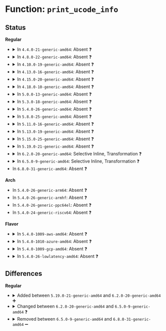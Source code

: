 # Function: <code>print_ucode_info</code>

## Status
<b>Regular</b>
<ul>
<li>
<details>
<summary>In <code>4.4.0-21-generic-amd64</code>: Absent ❓</summary>

```json
{
  "name": "print_ucode_info",
  "collision_type": "Unique Static",
  "inline_type": "Selective",
  "funcs": [
    {
      "addr": 18446744071579161760,
      "name": "print_ucode_info",
      "external": false,
      "loc": "arch/x86/kernel/cpu/microcode/intel.c:572",
      "file": "arch/x86/kernel/cpu/microcode/intel.c",
      "inline": "not declared, inlined",
      "caller_inline": [],
      "caller_func": []
    }
  ],
  "symbols": [
    {
      "addr": 18446744071579161760,
      "name": "print_ucode_info.isra.0",
      "section": ".text",
      "bind": "STB_LOCAL",
      "size": 54
    }
  ]
}
```
</details>
</li>
<li>
<details>
<summary>In <code>4.8.0-22-generic-amd64</code>: Absent ❓</summary>

```json
{
  "name": "print_ucode_info",
  "collision_type": "Unique Static",
  "inline_type": "Selective",
  "funcs": [
    {
      "addr": 18446744071579164024,
      "name": "print_ucode_info",
      "external": false,
      "loc": "arch/x86/kernel/cpu/microcode/intel.c:544",
      "file": "arch/x86/kernel/cpu/microcode/intel.c",
      "inline": "not declared, inlined",
      "caller_inline": [
        "arch/x86/kernel/cpu/microcode/intel.c:apply_microcode_early",
        "arch/x86/kernel/cpu/microcode/intel.c:apply_microcode_early"
      ],
      "caller_func": [
        "arch/x86/kernel/cpu/microcode/intel.c:apply_microcode_early",
        "arch/x86/kernel/cpu/microcode/intel.c:apply_microcode_early"
      ]
    }
  ],
  "symbols": [
    {
      "addr": 18446744071579161904,
      "name": "print_ucode_info.isra.1.part.2",
      "section": ".text",
      "bind": "STB_LOCAL",
      "size": 51
    }
  ]
}
```
</details>
</li>
<li>
<details>
<summary>In <code>4.10.0-19-generic-amd64</code>: Absent ❓</summary>

```json
{
  "name": "print_ucode_info",
  "collision_type": "Unique Static",
  "inline_type": "Selective",
  "funcs": [
    {
      "addr": 18446744071579174651,
      "name": "print_ucode_info",
      "external": false,
      "loc": "arch/x86/kernel/cpu/microcode/intel.c:504",
      "file": "arch/x86/kernel/cpu/microcode/intel.c",
      "inline": "not declared, inlined",
      "caller_inline": [
        "arch/x86/kernel/cpu/microcode/intel.c:apply_microcode_early",
        "arch/x86/kernel/cpu/microcode/intel.c:apply_microcode_early"
      ],
      "caller_func": [
        "arch/x86/kernel/cpu/microcode/intel.c:apply_microcode_early",
        "arch/x86/kernel/cpu/microcode/intel.c:apply_microcode_early"
      ]
    }
  ],
  "symbols": [
    {
      "addr": 18446744071579171360,
      "name": "print_ucode_info.isra.3.part.4",
      "section": ".text",
      "bind": "STB_LOCAL",
      "size": 51
    }
  ]
}
```
</details>
</li>
<li>
<details>
<summary>In <code>4.13.0-16-generic-amd64</code>: Absent ❓</summary>

```json
{
  "name": "print_ucode_info",
  "collision_type": "Unique Static",
  "inline_type": "Selective",
  "funcs": [
    {
      "addr": 18446744071579174199,
      "name": "print_ucode_info",
      "external": false,
      "loc": "arch/x86/kernel/cpu/microcode/intel.c:516",
      "file": "arch/x86/kernel/cpu/microcode/intel.c",
      "inline": "not declared, inlined",
      "caller_inline": [
        "arch/x86/kernel/cpu/microcode/intel.c:apply_microcode_early",
        "arch/x86/kernel/cpu/microcode/intel.c:apply_microcode_early"
      ],
      "caller_func": [
        "arch/x86/kernel/cpu/microcode/intel.c:apply_microcode_early",
        "arch/x86/kernel/cpu/microcode/intel.c:apply_microcode_early"
      ]
    }
  ],
  "symbols": [
    {
      "addr": 18446744071579171168,
      "name": "print_ucode_info.isra.2.part.3",
      "section": ".text",
      "bind": "STB_LOCAL",
      "size": 51
    }
  ]
}
```
</details>
</li>
<li>
<details>
<summary>In <code>4.15.0-20-generic-amd64</code>: Absent ❓</summary>

```json
{
  "name": "print_ucode_info",
  "collision_type": "Unique Static",
  "inline_type": "Selective",
  "funcs": [
    {
      "addr": 18446744071579189570,
      "name": "print_ucode_info",
      "external": false,
      "loc": "arch/x86/kernel/cpu/microcode/intel.c:521",
      "file": "arch/x86/kernel/cpu/microcode/intel.c",
      "inline": "not declared, inlined",
      "caller_inline": [
        "arch/x86/kernel/cpu/microcode/intel.c:apply_microcode_early",
        "arch/x86/kernel/cpu/microcode/intel.c:apply_microcode_early"
      ],
      "caller_func": [
        "arch/x86/kernel/cpu/microcode/intel.c:apply_microcode_early",
        "arch/x86/kernel/cpu/microcode/intel.c:apply_microcode_early"
      ]
    }
  ],
  "symbols": [
    {
      "addr": 18446744071579185984,
      "name": "print_ucode_info.isra.4.part.5",
      "section": ".text",
      "bind": "STB_LOCAL",
      "size": 51
    }
  ]
}
```
</details>
</li>
<li>
<details>
<summary>In <code>4.18.0-10-generic-amd64</code>: Absent ❓</summary>

```json
{
  "name": "print_ucode_info",
  "collision_type": "Unique Static",
  "inline_type": "Selective",
  "funcs": [
    {
      "addr": 18446744071579200819,
      "name": "print_ucode_info",
      "external": false,
      "loc": "arch/x86/kernel/cpu/microcode/intel.c:522",
      "file": "arch/x86/kernel/cpu/microcode/intel.c",
      "inline": "not declared, inlined",
      "caller_inline": [
        "arch/x86/kernel/cpu/microcode/intel.c:apply_microcode_early",
        "arch/x86/kernel/cpu/microcode/intel.c:apply_microcode_early"
      ],
      "caller_func": [
        "arch/x86/kernel/cpu/microcode/intel.c:apply_microcode_early",
        "arch/x86/kernel/cpu/microcode/intel.c:apply_microcode_early"
      ]
    }
  ],
  "symbols": [
    {
      "addr": 18446744071579201303,
      "name": "print_ucode_info.isra.5.part.6",
      "section": ".text",
      "bind": "STB_LOCAL",
      "size": 51
    }
  ]
}
```
</details>
</li>
<li>
<details>
<summary>In <code>5.0.0-13-generic-amd64</code>: Absent ❓</summary>

```json
{
  "name": "print_ucode_info",
  "collision_type": "Unique Static",
  "inline_type": "Selective",
  "funcs": [
    {
      "addr": 18446744071579190211,
      "name": "print_ucode_info",
      "external": false,
      "loc": "arch/x86/kernel/cpu/microcode/intel.c:522",
      "file": "arch/x86/kernel/cpu/microcode/intel.c",
      "inline": "not declared, inlined",
      "caller_inline": [
        "arch/x86/kernel/cpu/microcode/intel.c:apply_microcode_early",
        "arch/x86/kernel/cpu/microcode/intel.c:apply_microcode_early"
      ],
      "caller_func": [
        "arch/x86/kernel/cpu/microcode/intel.c:apply_microcode_early",
        "arch/x86/kernel/cpu/microcode/intel.c:apply_microcode_early"
      ]
    }
  ],
  "symbols": [
    {
      "addr": 18446744071579190695,
      "name": "print_ucode_info.isra.5.part.6",
      "section": ".text",
      "bind": "STB_LOCAL",
      "size": 51
    }
  ]
}
```
</details>
</li>
<li>
<details>
<summary>In <code>5.3.0-18-generic-amd64</code>: Absent ❓</summary>

```json
{
  "name": "print_ucode_info",
  "collision_type": "Unique Static",
  "inline_type": "Selective",
  "funcs": [
    {
      "addr": 18446744071579203043,
      "name": "print_ucode_info",
      "external": false,
      "loc": "arch/x86/kernel/cpu/microcode/intel.c:519",
      "file": "arch/x86/kernel/cpu/microcode/intel.c",
      "inline": "not declared, inlined",
      "caller_inline": [
        "arch/x86/kernel/cpu/microcode/intel.c:apply_microcode_early",
        "arch/x86/kernel/cpu/microcode/intel.c:apply_microcode_early"
      ],
      "caller_func": [
        "arch/x86/kernel/cpu/microcode/intel.c:apply_microcode_early",
        "arch/x86/kernel/cpu/microcode/intel.c:apply_microcode_early"
      ]
    }
  ],
  "symbols": [
    {
      "addr": 18446744071579203528,
      "name": "print_ucode_info.isra.0.part.0",
      "section": ".text",
      "bind": "STB_LOCAL",
      "size": 51
    }
  ]
}
```
</details>
</li>
<li>
<details>
<summary>In <code>5.4.0-26-generic-amd64</code>: Absent ❓</summary>

```json
{
  "name": "print_ucode_info",
  "collision_type": "Unique Static",
  "inline_type": "Selective",
  "funcs": [
    {
      "addr": 18446744071579205315,
      "name": "print_ucode_info",
      "external": false,
      "loc": "arch/x86/kernel/cpu/microcode/intel.c:519",
      "file": "arch/x86/kernel/cpu/microcode/intel.c",
      "inline": "not declared, inlined",
      "caller_inline": [
        "arch/x86/kernel/cpu/microcode/intel.c:apply_microcode_early",
        "arch/x86/kernel/cpu/microcode/intel.c:apply_microcode_early"
      ],
      "caller_func": [
        "arch/x86/kernel/cpu/microcode/intel.c:apply_microcode_early",
        "arch/x86/kernel/cpu/microcode/intel.c:apply_microcode_early"
      ]
    }
  ],
  "symbols": [
    {
      "addr": 18446744071579205800,
      "name": "print_ucode_info.isra.0.part.0",
      "section": ".text",
      "bind": "STB_LOCAL",
      "size": 51
    }
  ]
}
```
</details>
</li>
<li>
<details>
<summary>In <code>5.8.0-25-generic-amd64</code>: Absent ❓</summary>

```json
{
  "name": "print_ucode_info",
  "collision_type": "Unique Static",
  "inline_type": "Selective",
  "funcs": [
    {
      "addr": 18446744071579226318,
      "name": "print_ucode_info",
      "external": false,
      "loc": "arch/x86/kernel/cpu/microcode/intel.c:519",
      "file": "arch/x86/kernel/cpu/microcode/intel.c",
      "inline": "not declared, inlined",
      "caller_inline": [
        "arch/x86/kernel/cpu/microcode/intel.c:apply_microcode_early",
        "arch/x86/kernel/cpu/microcode/intel.c:apply_microcode_early"
      ],
      "caller_func": [
        "arch/x86/kernel/cpu/microcode/intel.c:apply_microcode_early",
        "arch/x86/kernel/cpu/microcode/intel.c:apply_microcode_early"
      ]
    }
  ],
  "symbols": [
    {
      "addr": 18446744071579226844,
      "name": "print_ucode_info.part.0.isra.0",
      "section": ".text",
      "bind": "STB_LOCAL",
      "size": 51
    }
  ]
}
```
</details>
</li>
<li>
<details>
<summary>In <code>5.11.0-16-generic-amd64</code>: Absent ❓</summary>

```json
{
  "name": "print_ucode_info",
  "collision_type": "Unique Static",
  "inline_type": "Selective",
  "funcs": [
    {
      "addr": 18446744071579220270,
      "name": "print_ucode_info",
      "external": false,
      "loc": "arch/x86/kernel/cpu/microcode/intel.c:476",
      "file": "arch/x86/kernel/cpu/microcode/intel.c",
      "inline": "not declared, inlined",
      "caller_inline": [
        "arch/x86/kernel/cpu/microcode/intel.c:apply_microcode_early",
        "arch/x86/kernel/cpu/microcode/intel.c:apply_microcode_early"
      ],
      "caller_func": [
        "arch/x86/kernel/cpu/microcode/intel.c:apply_microcode_early",
        "arch/x86/kernel/cpu/microcode/intel.c:apply_microcode_early"
      ]
    }
  ],
  "symbols": [
    {
      "addr": 18446744071591256140,
      "name": "print_ucode_info.part.0.isra.0",
      "section": ".text",
      "bind": "STB_LOCAL",
      "size": 51
    }
  ]
}
```
</details>
</li>
<li>
<details>
<summary>In <code>5.13.0-19-generic-amd64</code>: Absent ❓</summary>

```json
{
  "name": "print_ucode_info",
  "collision_type": "Unique Static",
  "inline_type": "Selective",
  "funcs": [
    {
      "addr": 18446744071579222764,
      "name": "print_ucode_info",
      "external": false,
      "loc": "arch/x86/kernel/cpu/microcode/intel.c:476",
      "file": "arch/x86/kernel/cpu/microcode/intel.c",
      "inline": "not declared, inlined",
      "caller_inline": [
        "arch/x86/kernel/cpu/microcode/intel.c:apply_microcode_early",
        "arch/x86/kernel/cpu/microcode/intel.c:apply_microcode_early"
      ],
      "caller_func": [
        "arch/x86/kernel/cpu/microcode/intel.c:apply_microcode_early",
        "arch/x86/kernel/cpu/microcode/intel.c:apply_microcode_early"
      ]
    }
  ],
  "symbols": [
    {
      "addr": 18446744071591199736,
      "name": "print_ucode_info.part.0.isra.0",
      "section": ".text",
      "bind": "STB_LOCAL",
      "size": 51
    }
  ]
}
```
</details>
</li>
<li>
<details>
<summary>In <code>5.15.0-25-generic-amd64</code>: Absent ❓</summary>

```json
{
  "name": "print_ucode_info",
  "collision_type": "Unique Static",
  "inline_type": "Selective",
  "funcs": [
    {
      "addr": 18446744071579260874,
      "name": "print_ucode_info",
      "external": false,
      "loc": "arch/x86/kernel/cpu/microcode/intel.c:476",
      "file": "arch/x86/kernel/cpu/microcode/intel.c",
      "inline": "not declared, inlined",
      "caller_inline": [
        "arch/x86/kernel/cpu/microcode/intel.c:apply_microcode_early",
        "arch/x86/kernel/cpu/microcode/intel.c:apply_microcode_early"
      ],
      "caller_func": [
        "arch/x86/kernel/cpu/microcode/intel.c:apply_microcode_early",
        "arch/x86/kernel/cpu/microcode/intel.c:apply_microcode_early"
      ]
    }
  ],
  "symbols": [
    {
      "addr": 18446744071592067805,
      "name": "print_ucode_info.part.0.isra.0",
      "section": ".text",
      "bind": "STB_LOCAL",
      "size": 51
    }
  ]
}
```
</details>
</li>
<li>
<details>
<summary>In <code>5.19.0-21-generic-amd64</code>: Absent ❓</summary>

```json
{
  "name": "print_ucode_info",
  "collision_type": "Unique Static",
  "inline_type": "Selective",
  "funcs": [
    {
      "addr": 18446744071579312719,
      "name": "print_ucode_info",
      "external": false,
      "loc": "arch/x86/kernel/cpu/microcode/intel.c:438",
      "file": "arch/x86/kernel/cpu/microcode/intel.c",
      "inline": "not declared, inlined",
      "caller_inline": [
        "arch/x86/kernel/cpu/microcode/intel.c:apply_microcode_early",
        "arch/x86/kernel/cpu/microcode/intel.c:apply_microcode_early"
      ],
      "caller_func": [
        "arch/x86/kernel/cpu/microcode/intel.c:apply_microcode_early"
      ]
    }
  ],
  "symbols": [
    {
      "addr": 18446744071593834002,
      "name": "print_ucode_info.part.0.isra.0",
      "section": ".text",
      "bind": "STB_LOCAL",
      "size": 61
    }
  ]
}
```
</details>
</li>
<li>
<details>
<summary>In <code>6.2.0-20-generic-amd64</code>: Selective Inline, Transformation ❓</summary>

```c
void print_ucode_info(struct ucode_cpu_info * uci, unsigned int date)
```

```json
{
  "name": "print_ucode_info",
  "collision_type": "Unique Static",
  "inline_type": "Selective",
  "funcs": [
    {
      "addr": 18446744071579377767,
      "name": "print_ucode_info",
      "external": false,
      "loc": "arch/x86/kernel/cpu/microcode/intel.c:312",
      "file": "arch/x86/kernel/cpu/microcode/intel.c",
      "inline": "not declared, inlined",
      "caller_inline": [],
      "caller_func": []
    }
  ],
  "symbols": [
    {
      "addr": 18446744071579377664,
      "name": "print_ucode_info",
      "section": ".text",
      "bind": "STB_LOCAL",
      "size": 138
    },
    {
      "addr": 18446744071595962317,
      "name": "print_ucode_info.cold",
      "section": ".text",
      "bind": "STB_LOCAL",
      "size": 27
    }
  ]
}
```
</details>
</li>
<li>
<details>
<summary>In <code>6.5.0-9-generic-amd64</code>: Selective Inline, Transformation ❓</summary>

```c
void print_ucode_info(int old_rev, int new_rev, unsigned int date)
```

```json
{
  "name": "print_ucode_info",
  "collision_type": "Unique Static",
  "inline_type": "Selective",
  "funcs": [
    {
      "addr": 18446744071579384126,
      "name": "print_ucode_info",
      "external": false,
      "loc": "arch/x86/kernel/cpu/microcode/intel.c:308",
      "file": "arch/x86/kernel/cpu/microcode/intel.c",
      "inline": "not declared, inlined",
      "caller_inline": [],
      "caller_func": []
    }
  ],
  "symbols": [
    {
      "addr": 18446744071579384048,
      "name": "print_ucode_info",
      "section": ".text",
      "bind": "STB_LOCAL",
      "size": 153
    },
    {
      "addr": 18446744071596479817,
      "name": "print_ucode_info.cold",
      "section": ".text",
      "bind": "STB_LOCAL",
      "size": 27
    }
  ]
}
```
</details>
</li>
<li>
In <code>6.8.0-31-generic-amd64</code>: Absent ❓
</li>
</ul>
<b>Arch</b>
<ul>
<li>
In <code>5.4.0-26-generic-arm64</code>: Absent ❓
</li>
<li>
In <code>5.4.0-26-generic-armhf</code>: Absent ❓
</li>
<li>
In <code>5.4.0-26-generic-ppc64el</code>: Absent ❓
</li>
<li>
In <code>5.4.0-24-generic-riscv64</code>: Absent ❓
</li>
</ul>
<b>Flavor</b>
<ul>
<li>
<details>
<summary>In <code>5.4.0-1009-aws-amd64</code>: Absent ❓</summary>

```json
{
  "name": "print_ucode_info",
  "collision_type": "Unique Static",
  "inline_type": "Selective",
  "funcs": [
    {
      "addr": 18446744071579204163,
      "name": "print_ucode_info",
      "external": false,
      "loc": "arch/x86/kernel/cpu/microcode/intel.c:519",
      "file": "arch/x86/kernel/cpu/microcode/intel.c",
      "inline": "not declared, inlined",
      "caller_inline": [
        "arch/x86/kernel/cpu/microcode/intel.c:apply_microcode_early",
        "arch/x86/kernel/cpu/microcode/intel.c:apply_microcode_early"
      ],
      "caller_func": [
        "arch/x86/kernel/cpu/microcode/intel.c:apply_microcode_early",
        "arch/x86/kernel/cpu/microcode/intel.c:apply_microcode_early"
      ]
    }
  ],
  "symbols": [
    {
      "addr": 18446744071579204648,
      "name": "print_ucode_info.isra.0.part.0",
      "section": ".text",
      "bind": "STB_LOCAL",
      "size": 51
    }
  ]
}
```
</details>
</li>
<li>
<details>
<summary>In <code>5.4.0-1010-azure-amd64</code>: Absent ❓</summary>

```json
{
  "name": "print_ucode_info",
  "collision_type": "Unique Static",
  "inline_type": "Selective",
  "funcs": [
    {
      "addr": 18446744071579139123,
      "name": "print_ucode_info",
      "external": false,
      "loc": "arch/x86/kernel/cpu/microcode/intel.c:519",
      "file": "arch/x86/kernel/cpu/microcode/intel.c",
      "inline": "not declared, inlined",
      "caller_inline": [
        "arch/x86/kernel/cpu/microcode/intel.c:apply_microcode_early",
        "arch/x86/kernel/cpu/microcode/intel.c:apply_microcode_early"
      ],
      "caller_func": [
        "arch/x86/kernel/cpu/microcode/intel.c:apply_microcode_early",
        "arch/x86/kernel/cpu/microcode/intel.c:apply_microcode_early"
      ]
    }
  ],
  "symbols": [
    {
      "addr": 18446744071579139608,
      "name": "print_ucode_info.isra.0.part.0",
      "section": ".text",
      "bind": "STB_LOCAL",
      "size": 51
    }
  ]
}
```
</details>
</li>
<li>
<details>
<summary>In <code>5.4.0-1009-gcp-amd64</code>: Absent ❓</summary>

```json
{
  "name": "print_ucode_info",
  "collision_type": "Unique Static",
  "inline_type": "Selective",
  "funcs": [
    {
      "addr": 18446744071579205235,
      "name": "print_ucode_info",
      "external": false,
      "loc": "arch/x86/kernel/cpu/microcode/intel.c:519",
      "file": "arch/x86/kernel/cpu/microcode/intel.c",
      "inline": "not declared, inlined",
      "caller_inline": [
        "arch/x86/kernel/cpu/microcode/intel.c:apply_microcode_early",
        "arch/x86/kernel/cpu/microcode/intel.c:apply_microcode_early"
      ],
      "caller_func": [
        "arch/x86/kernel/cpu/microcode/intel.c:apply_microcode_early",
        "arch/x86/kernel/cpu/microcode/intel.c:apply_microcode_early"
      ]
    }
  ],
  "symbols": [
    {
      "addr": 18446744071579205720,
      "name": "print_ucode_info.isra.0.part.0",
      "section": ".text",
      "bind": "STB_LOCAL",
      "size": 51
    }
  ]
}
```
</details>
</li>
<li>
<details>
<summary>In <code>5.4.0-26-lowlatency-amd64</code>: Absent ❓</summary>

```json
{
  "name": "print_ucode_info",
  "collision_type": "Unique Static",
  "inline_type": "Selective",
  "funcs": [
    {
      "addr": 18446744071579210515,
      "name": "print_ucode_info",
      "external": false,
      "loc": "arch/x86/kernel/cpu/microcode/intel.c:519",
      "file": "arch/x86/kernel/cpu/microcode/intel.c",
      "inline": "not declared, inlined",
      "caller_inline": [
        "arch/x86/kernel/cpu/microcode/intel.c:apply_microcode_early",
        "arch/x86/kernel/cpu/microcode/intel.c:apply_microcode_early"
      ],
      "caller_func": [
        "arch/x86/kernel/cpu/microcode/intel.c:apply_microcode_early",
        "arch/x86/kernel/cpu/microcode/intel.c:apply_microcode_early"
      ]
    }
  ],
  "symbols": [
    {
      "addr": 18446744071579211000,
      "name": "print_ucode_info.isra.0.part.0",
      "section": ".text",
      "bind": "STB_LOCAL",
      "size": 51
    }
  ]
}
```
</details>
</li>
</ul>

## Differences
<b>Regular</b>
<ul>
<li>
<details>
<summary>Added between <code>5.19.0-21-generic-amd64</code> and <code>6.2.0-20-generic-amd64</code> ➕</summary>

```c
void print_ucode_info(struct ucode_cpu_info * uci, unsigned int date)
```
</details>
</li>
<li>
<details>
<summary>Changed between <code>6.2.0-20-generic-amd64</code> and <code>6.5.0-9-generic-amd64</code> ❓</summary>
<ul>
<li>
<b>Param added. </b>
<code>int old_rev</code>
</li>
<li>
<b>Param added. </b>
<code>int new_rev</code>
</li>
<li>
<b>Param removed. </b>
<code>struct ucode_cpu_info * uci</code>
</li>
<li>
<b>Param reordered. </b>
<code>uci, date</code> ➡️ <code>old_rev, new_rev, date</code>
</li>
</ul>
</details>
</li>
<li>
<details>
<summary>Removed between <code>6.5.0-9-generic-amd64</code> and <code>6.8.0-31-generic-amd64</code> ➖</summary>

```c
void print_ucode_info(int old_rev, int new_rev, unsigned int date)
```
</details>
</li>
</ul>

